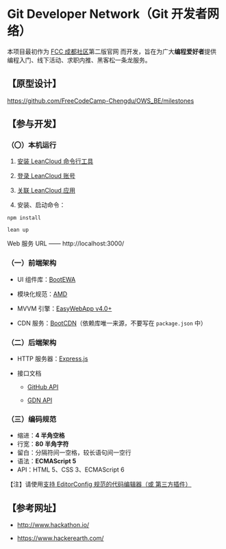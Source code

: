 # Git Developer Network（Git 开发者网络）

本项目最初作为 [FCC 成都社区](http://chengdu.freecodecamp.cn/)第二版官网 而开发，旨在为广大**编程爱好者**提供 编程入门、线下活动、求职内推、黑客松一条龙服务。



## 【原型设计】

https://github.com/FreeCodeCamp-Chengdu/OWS_BE/milestones



## 【参与开发】


### （〇）本机运行

 1. [安装 LeanCloud 命令行工具](https://leancloud.cn/docs/leanengine_cli.html#hash1443149115)

 2. [登录 LeanCloud 账号](https://leancloud.cn/docs/leanengine_cli.html#hash964666)

 3. [关联 LeanCloud 应用](https://leancloud.cn/docs/leanengine_cli.html#hash963776493)

 4. 安装、启动命令：
```
npm install

lean up
```

Web 服务 URL —— http://localhost:3000/


### （一）前端架构

 - UI 组件库：[BootEWA](https://boot-web.tk/)

 - 模块化规范：[AMD](https://github.com/amdjs/amdjs-api/blob/master/AMD.md)

 - MVVM 引擎：[EasyWebApp v4.0+](https://tech_query.oschina.io/easywebapp/)

 - CDN 服务：[BootCDN](http://www.bootcdn.cn/)（依赖库唯一来源，不要写在 `package.json` 中）


### （二）后端架构

 - HTTP 服务器：[Express.js](https://expressjs.com/zh-cn/)

 - 接口文档
   - [GitHub API](https://developer.github.com/v3/)

   - [GDN API](https://git-dev.tk/RESTful-API/)


### （三）编码规范

 - 缩进：**4 半角空格**
 - 行宽：**80 半角字符**
 - 留白：分隔符间一空格，较长语句间一空行
 - 语法：**ECMAScript 5**
 - API：HTML 5、CSS 3、ECMAScript 6

【注】请使用[支持 EditorConfig 规范的代码编辑器（或 第三方插件）](http://editorconfig.org/#download)



## 【参考网址】

 - http://www.hackathon.io/

 - https://www.hackerearth.com/
